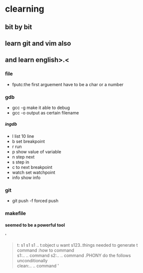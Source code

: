 # clearning 
## bit by bit
## learn git and vim also
## and learn english>.<
### file
* fputc:the first arguement have to be a char or a number
### gdb 
* gcc -g make it able to debug
* gcc -o output as certain filename
##### ingdb
* l	list 10 line
* b	set breakpoint
* r	run
* p	show value of variable
* n	step next
* s	step in
* c	to next breakpoint
* watch set watchpoint
* info show info
### git 
* git push -f forced push
### makefile
#### seemed to be a powerful tool
'
>t: s1 s1 s1 ..	t:object u want s123..things needed to generate t	 command :how to
><tab>command	
s1:.. ..
><tab>command
s2:.. ..
><tab>command
>.PHONY		do the follows unconditionally	
>clean:.. ..
><tab>command
'
